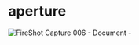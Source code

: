 # aperture
![FireShot Capture 006 - Document - ](https://user-images.githubusercontent.com/97966473/179543795-f7ba57a1-607d-4027-b3c5-e734c2df76cb.png)
